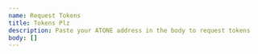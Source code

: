 ```yaml
---
name: Request Tokens
title: Tokens Plz
description: Paste your ATONE address in the body to request tokens
body: []
---
```



